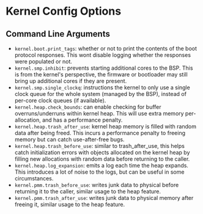 # Kernel Config Options

## Command Line Arguments

- `kernel.boot.print_tags`: whether or not to print the contents of the boot protocol responses. This wont disable logging whether the responses were populated or not.
- `kernel.smp.inhibit`: prevents starting additional cores to the BSP. This is from the kernel's perspective, the firmware or bootloader may still bring up additional cores if they are present.
- `kernel.smp.single_clockq`: instructions the kernel to only use a single clock queue for the whole system (managed by the BSP), instead of per-core clock queues (if available).
- `kernel.heap.check_bounds`: can enable checking for buffer overruns/underruns within kernel heap. This will use extra memory per-allocation, and has a performance penalty.
- `kernel.heap.trash_after_use`: kernel heap memory is filled with random data after being freed. This incurs a performance penalty to freeing memory but can catch use-after-free bugs.
- `kernel.heap.trash_before_use`: similar to trash_after_use, this helps catch initialization errors with objects allocated on the kernel heap by filling new allocations with random data before returning to the caller.
- `kernel.heap.log_expansion`: emits a log each time the heap expands. This introduces a lot of noise to the logs, but can be useful in some circumstances.
- `kernel.pmm.trash_before_use`: writes junk data to physical before returning it to the caller, similar usage to the heap feature.
- `kernel.pmm.trash_after_use`: writes junk data to physical memory after freeing it, similar usage to the heap feature.

